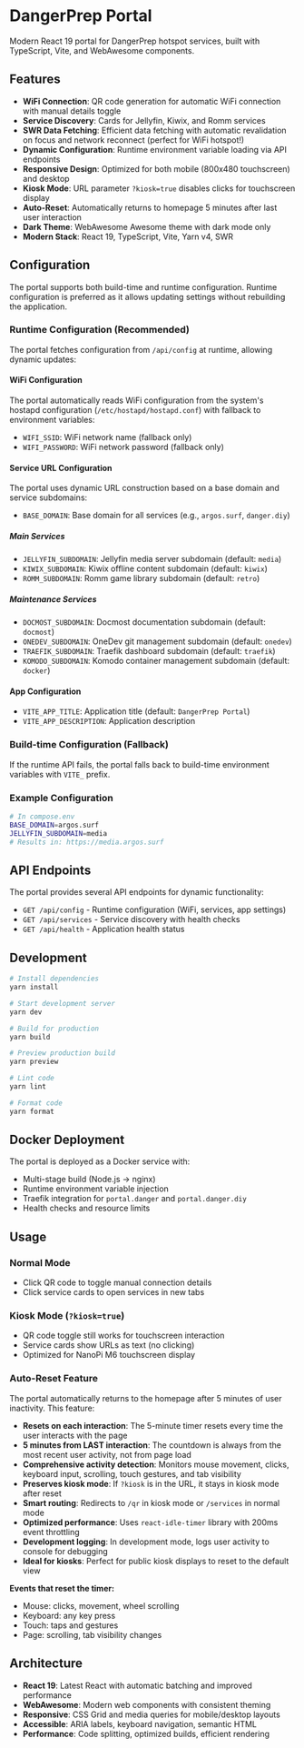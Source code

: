 # DangerPrep Portal

Modern React 19 portal for DangerPrep hotspot services, built with TypeScript, Vite, and WebAwesome components.

## Features

- **WiFi Connection**: QR code generation for automatic WiFi connection with manual details toggle
- **Service Discovery**: Cards for Jellyfin, Kiwix, and Romm services
- **SWR Data Fetching**: Efficient data fetching with automatic revalidation on focus and network reconnect (perfect for WiFi hotspot!)
- **Dynamic Configuration**: Runtime environment variable loading via API endpoints
- **Responsive Design**: Optimized for both mobile (800x480 touchscreen) and desktop
- **Kiosk Mode**: URL parameter `?kiosk=true` disables clicks for touchscreen display
- **Auto-Reset**: Automatically returns to homepage 5 minutes after last user interaction
- **Dark Theme**: WebAwesome Awesome theme with dark mode only
- **Modern Stack**: React 19, TypeScript, Vite, Yarn v4, SWR

## Configuration

The portal supports both build-time and runtime configuration. Runtime configuration is preferred as it allows updating settings without rebuilding the application.

### Runtime Configuration (Recommended)

The portal fetches configuration from `/api/config` at runtime, allowing dynamic updates:

#### WiFi Configuration
The portal automatically reads WiFi configuration from the system's hostapd configuration (`/etc/hostapd/hostapd.conf`) with fallback to environment variables:
- `WIFI_SSID`: WiFi network name (fallback only)
- `WIFI_PASSWORD`: WiFi network password (fallback only)

#### Service URL Configuration
The portal uses dynamic URL construction based on a base domain and service subdomains:

- `BASE_DOMAIN`: Base domain for all services (e.g., `argos.surf`, `danger.diy`)

##### Main Services
- `JELLYFIN_SUBDOMAIN`: Jellyfin media server subdomain (default: `media`)
- `KIWIX_SUBDOMAIN`: Kiwix offline content subdomain (default: `kiwix`)
- `ROMM_SUBDOMAIN`: Romm game library subdomain (default: `retro`)

##### Maintenance Services
- `DOCMOST_SUBDOMAIN`: Docmost documentation subdomain (default: `docmost`)
- `ONEDEV_SUBDOMAIN`: OneDev git management subdomain (default: `onedev`)
- `TRAEFIK_SUBDOMAIN`: Traefik dashboard subdomain (default: `traefik`)
- `KOMODO_SUBDOMAIN`: Komodo container management subdomain (default: `docker`)

#### App Configuration
- `VITE_APP_TITLE`: Application title (default: `DangerPrep Portal`)
- `VITE_APP_DESCRIPTION`: Application description

### Build-time Configuration (Fallback)

If the runtime API fails, the portal falls back to build-time environment variables with `VITE_` prefix.

### Example Configuration
```bash
# In compose.env
BASE_DOMAIN=argos.surf
JELLYFIN_SUBDOMAIN=media
# Results in: https://media.argos.surf
```

## API Endpoints

The portal provides several API endpoints for dynamic functionality:

- `GET /api/config` - Runtime configuration (WiFi, services, app settings)
- `GET /api/services` - Service discovery with health checks
- `GET /api/health` - Application health status

## Development

```bash
# Install dependencies
yarn install

# Start development server
yarn dev

# Build for production
yarn build

# Preview production build
yarn preview

# Lint code
yarn lint

# Format code
yarn format
```

## Docker Deployment

The portal is deployed as a Docker service with:

- Multi-stage build (Node.js → nginx)
- Runtime environment variable injection
- Traefik integration for `portal.danger` and `portal.danger.diy`
- Health checks and resource limits

## Usage

### Normal Mode
- Click QR code to toggle manual connection details
- Click service cards to open services in new tabs

### Kiosk Mode (`?kiosk=true`)
- QR code toggle still works for touchscreen interaction
- Service cards show URLs as text (no clicking)
- Optimized for NanoPi M6 touchscreen display

### Auto-Reset Feature
The portal automatically returns to the homepage after 5 minutes of user inactivity. This feature:
- **Resets on each interaction**: The 5-minute timer resets every time the user interacts with the page
- **5 minutes from LAST interaction**: The countdown is always from the most recent user activity, not from page load
- **Comprehensive activity detection**: Monitors mouse movement, clicks, keyboard input, scrolling, touch gestures, and tab visibility
- **Preserves kiosk mode**: If `?kiosk` is in the URL, it stays in kiosk mode after reset
- **Smart routing**: Redirects to `/qr` in kiosk mode or `/services` in normal mode
- **Optimized performance**: Uses `react-idle-timer` library with 200ms event throttling
- **Development logging**: In development mode, logs user activity to console for debugging
- **Ideal for kiosks**: Perfect for public kiosk displays to reset to the default view

**Events that reset the timer:**
- Mouse: clicks, movement, wheel scrolling
- Keyboard: any key press
- Touch: taps and gestures
- Page: scrolling, tab visibility changes

## Architecture

- **React 19**: Latest React with automatic batching and improved performance
- **WebAwesome**: Modern web components with consistent theming
- **Responsive**: CSS Grid and media queries for mobile/desktop layouts
- **Accessible**: ARIA labels, keyboard navigation, semantic HTML
- **Performance**: Code splitting, optimized builds, efficient rendering
